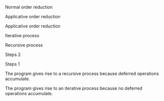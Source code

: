 Normal order reduction

Applicative order reduction

Applicative order reduction

Iterative process

Recursive process

Steps 2

Steps 1

The program gives rise to a recursive process because deferred operations accumulate.

The program gives rise to an iterative process because no deferred operations accumulate.

